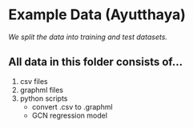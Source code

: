 # Example Data (Ayutthaya) 

*We split the data into training and test datasets.*

## All data in this folder consists of...
1. csv files
2. graphml files
3. python scripts
   - convert .csv to .graphml
   - GCN regression model

